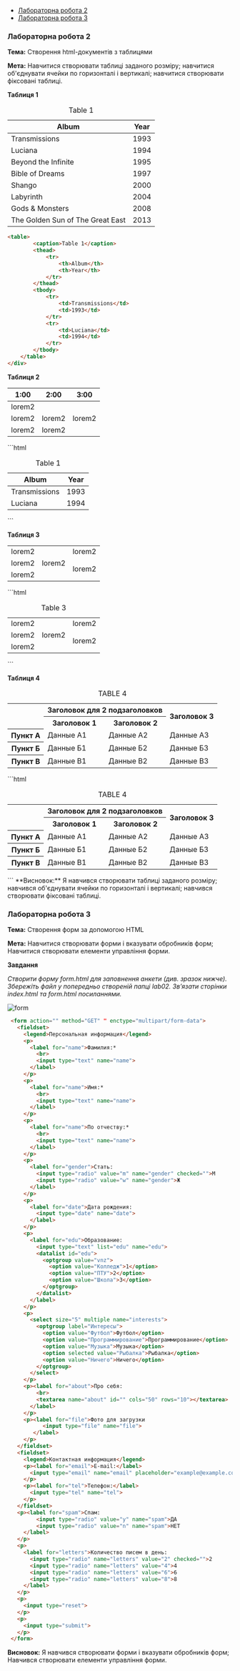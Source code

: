 - [Лабораторна робота 2](#Лабораторна-робота-2)
- [Лабораторна робота 3](#Лабораторна-робота-3) 
			
### Лабораторна робота 2
**Тема:** Створення html-документів з таблицями

**Мета:** Навчитися створювати таблиці заданого розміру; навчитися об'єднувати ячейки по горизонталі і вертикалі; навчитися створювати фіксовані таблиці.

**Таблиця 1**
<table><caption>Table 1</caption><thead><tr><th>Album</th><th>Year</th></tr></thead><tbody><tr><td>Transmissions</td><td>1993</td></tr><tr><td>Luciana</td><td>1994</td></tr><tr><td>Beyond the Infinite</td><td>1995</td></tr><tr><td>Bible of Dreams</td><td>1997</td></tr><tr><td>Shango</td><td>2000</td></tr><tr><td>Labyrinth</td><td>2004</td></tr><tr><td>Gods & Monsters</td><td>2008</td></tr><tr><td>The Golden Sun of The Great East</td><td>2013</td></tr></tbody></table>

```html
<table>
		<caption>Table 1</caption>
		<thead>
			<tr>
				<th>Album</th>
				<th>Year</th>
			</tr>
		</thead>
		<tbody>
			<tr>
				<td>Transmissions</td>
				<td>1993</td>
			</tr>
			<tr>
				<td>Luciana</td>
				<td>1994</td>
			</tr>
		</tbody>
	</table>
</div>
```


**Таблиця 2**
<table><thead><tr><th>1:00</th><th>2:00</th><th>3:00</th></tr></thead><tbody><tr><td colspan="3">lorem2</td></tr><tr><td>lorem2</td><td>lorem2</td><td>lorem2</td></tr><tr><td>lorem2<td colspan="2">lorem2</td></td></tr></tbody></table>
```html
<table>
		<caption>Table 1</caption>
		<thead>
			<tr>
				<th>Album</th>
				<th>Year</th>
			</tr>
		</thead>
		<tbody>
			<tr>
				<td>Transmissions</td>
				<td>1993</td>
			</tr>
			<tr>
				<td>Luciana</td>
				<td>1994</td>
			</tr>
		</tbody>
	</table>
</div>
```


**Таблиця 3**
<table><tbody><tr><td>lorem2<td rowspan="3">lorem2</td><td>lorem2</td></td></tr><tr><td>lorem2<td rowspan="2">lorem2</td></td></tr><tr><td>lorem2</td></tr></tbody></table>
```html
	<table>
		<caption>Table 3</caption>
		<tbody>
			<tr>
				<td>lorem2
					<td rowspan="3">lorem2</td>
					<td>lorem2</td>
				</td>
			</tr>
			<tr>
				<td>lorem2
					<td rowspan="2">lorem2</td>
				</td>
			</tr>
			<tr>
				<td>lorem2</td>
			</tr>
		</tbody>
	</table>
</div>
```

**Таблиця 4**
<table><caption>TABLE 4</caption><tbody><tr><td rowspan="2"></td><th colspan="2">Заголовок для 2 подзаголовков</th><th rowspan="2">Заголовок 3</th></tr><tr><th>Заголовок 1</th><th>Заголовок 2</th></tr><tr><th scope="row">Пункт А</th><td>Данные А1</td><td>Данные А2</td><td>Данные А3</td></tr><tr><th scope="row">Пункт Б</th><td>Данные Б1</td><td>Данные Б2</td><td>Данные Б3</td></tr><tr><th scope="row">Пункт В</th><td>Данные В1</td><td>Данные В2</td><td>Данные В3</td></tr></tbody></table>
```html
	<table>
		<caption>TABLE 4</caption>
		<tbody>
			<tr>
				<td rowspan="2"></td>
				<th colspan="2">Заголовок для 2 подзаголовков</th>
				<th rowspan="2">Заголовок 3</th>
			</tr>
			<tr>
				<th>Заголовок 1</th>
				<th>Заголовок 2</th>
			</tr>
			<tr>
				<th scope="row">Пункт А</th>
				<td>Данные А1</td>
				<td>Данные А2</td>
				<td>Данные А3</td>
			</tr>
			<tr>
				<th scope="row">Пункт Б</th>
				<td>Данные Б1</td>
				<td>Данные Б2</td>
				<td>Данные Б3</td>
			</tr>
			<tr>
				<th scope="row">Пункт В</th>
				<td>Данные В1</td>
				<td>Данные В2</td>
				<td>Данные В3</td>
			</tr>
		</tbody>
	</table>
```
**Висновок:** Я навчився створювати таблиці заданого розміру; навчився об'єднувати ячейки по горизонталі і вертикалі; навчився створювати фіксовані таблиці.

### Лабораторна робота 3
**Тема:** Створення форм за допомогою HTML

**Мета:** Навчитися створювати форми і вказувати обробників форм;
Навчитися створювати елементи управління форми.


**Завдання**


*Створити форму form.html для заповнення анкети (див. зразок нижче). Збережіть файл у попередньо створеній папці lab02. Зв’язати сторінки index.html та form.html посиланнями.*

![form](img/1.png "Form")

 ```html
  <form action="" method="GET" " enctype="multipart/form-data">
    <fieldset>
      <legend>Персональная информация</legend>
      <p>
        <label for="name">Фамилия:*
          <br>
          <input type="text" name="name">
        </label>
      </p>
      <p>
        <label for="name">Имя:*
          <br>
          <input type="text" name="name">
        </label>
      </p>
      <p>
        <label for="name">По отчеству:*
          <br>
          <input type="text" name="name">
        </label>
      </p>
      <p>
        <label for="gender">Стать:
          <input type="radio" value="m" name="gender" checked="">М
          <input type="radio" value="w" name="gender">Ж
        </label>
      </p>
      <p>
        <label for="date">Дата рождения:
          <input type="date" name="date">
        </label>
      </p>
      <p>
        <label for="edu">Образование:
          <input type="text" list="edu" name="edu">
          <datalist id="edu">
            <optgroup value="vnz">
              <option value="Колледж">1</option>
              <option value="ПТУ">2</option>
              <option value="Школа">3</option>
            </optgroup>
          </datalist>
        </label>
      </p>
      <p>
        <select size="5" multiple name="interests">
          <optgroup label="Интересы">
            <option value="Футбол">Футбол</option>
            <option value="Программирование">Программирование</option>
            <option value="Музыка">Музыка</option>
            <option selected value="Рыбалка">Рыбалка</option>
            <option value="Ничего">Ничего</option>
          </optgroup>
        </select>
      </p>
      <p><label for="about">Про себя:
          <br>
          <textarea name="about" id="" cols="50" rows="10"></textarea>
        </label>
      </p>
      <p><label for="file">Фото для загрузки
            <input type="file" name="file">
         </label>
      </p>
    </fieldset>
    <fieldset>
      <legend>Контактная информация</legend>
      <p><label for="email">E-mail:</label>
        <input type="email" name="email" placeholder="example@example.com">
      </p>
      <p><label for="tel">Телефон:</label>
        <input type="tel" name="tel">
      </p>
    </fieldset>
    <p><label for="spam">Спам:
          <input type="radio" value="y" name="spam">ДА
          <input type="radio" value="n" name="spam">НЕТ
      </label>
    </p>
    <p>
      <label for="letters">Количество писем в день:
        <input type="radio" name="letters" value="2" checked="">2
        <input type="radio" name="letters" value="4">4
        <input type="radio" name="letters" value="6">6
        <input type="radio" name="letters" value="8">8
      </label>
    </p>
    <p>
      <input type="reset">
    </p>
    <p>
      <input type="submit">
    </p>
  </form>

 ```

**Висновок:** Я навчився створювати форми і вказувати обробників форм;
Навчився створювати елементи управління форми.
